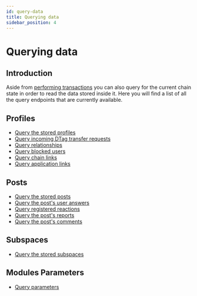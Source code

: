 ```yaml
---
id: query-data
title: Querying data
sidebar_position: 4
---
```

# Querying data

## Introduction

Aside from [performing transactions](03-perform-transactions.md) you can also query for the current chain state in order to
read the data stored inside it. Here you will find a list of all the query endpoints that are currently available.

## Profiles

- [Query the stored profiles](queries/profiles/profile.md)
- [Query incoming DTag transfer requests](queries/profiles/incoming-dtag-requests.md)
- [Query relationships](queries/profiles/relationships.md)
- [Query blocked users](queries/profiles/blocks.md)
- [Query chain links](queries/profiles/chain-links.md)
- [Query application links](queries/profiles/application-links.md)

## Posts

- [Query the stored posts](queries/staging/posts.md)
- [Query the post's user answers](queries/staging/user-answers.md)
- [Query registered reactions](queries/staging/reactions.md)
- [Query the post's reports](queries/staging/reports.md)
- [Query the post's comments](queries/staging/comments.md)

## Subspaces

- [Query the stored subspaces](queries/staging/subspaces.md)

## Modules Parameters
- [Query parameters](queries/staging/params.md)